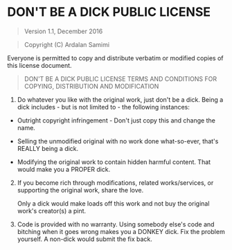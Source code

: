 # DON'T BE A DICK PUBLIC LICENSE

> Version 1.1, December 2016

> Copyright (C) Ardalan Samimi

Everyone is permitted to copy and distribute verbatim or modified
copies of this license document.

> DON'T BE A DICK PUBLIC LICENSE
> TERMS AND CONDITIONS FOR COPYING, DISTRIBUTION AND MODIFICATION

1. Do whatever you like with the original work, just don't be a dick. Being a dick includes - but is not limited to - the following instances:

  - Outright copyright infringement - Don't just copy this and change the name.

  - Selling the unmodified original with no work done what-so-ever, that's REALLY being a dick.

  - Modifying the original work to contain hidden harmful content. That would make you a PROPER dick.

2. If you become rich through modifications, related works/services, or supporting the original work, share the love.

   Only a dick would make loads off this work and not buy the original work's creator(s) a pint.

3. Code is provided with no warranty. Using somebody else's code and bitching when it goes wrong makes you a DONKEY dick. Fix the problem yourself. A non-dick would submit the fix back.
